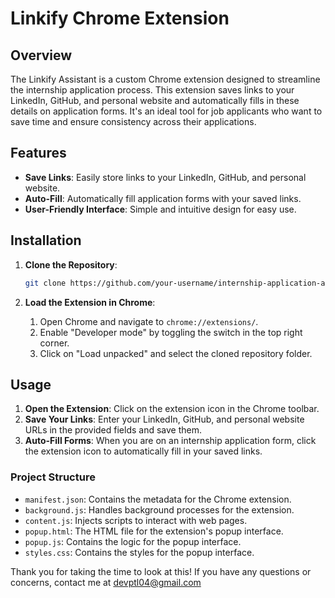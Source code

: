 # Linkify Chrome Extension

## Overview

The Linkify Assistant is a custom Chrome extension designed to streamline the internship application process. This extension saves links to your LinkedIn, GitHub, and personal website and automatically fills in these details on application forms. It's an ideal tool for job applicants who want to save time and ensure consistency across their applications.

## Features

- **Save Links**: Easily store links to your LinkedIn, GitHub, and personal website.
- **Auto-Fill**: Automatically fill application forms with your saved links.
- **User-Friendly Interface**: Simple and intuitive design for easy use.

## Installation

1. **Clone the Repository**:
    ```bash
    git clone https://github.com/your-username/internship-application-assistant.git
    ```

2. **Load the Extension in Chrome**:
    1. Open Chrome and navigate to `chrome://extensions/`.
    2. Enable "Developer mode" by toggling the switch in the top right corner.
    3. Click on "Load unpacked" and select the cloned repository folder.

## Usage

1. **Open the Extension**: Click on the extension icon in the Chrome toolbar.
2. **Save Your Links**: Enter your LinkedIn, GitHub, and personal website URLs in the provided fields and save them.
3. **Auto-Fill Forms**: When you are on an internship application form, click the extension icon to automatically fill in your saved links.


### Project Structure

- `manifest.json`: Contains the metadata for the Chrome extension.
- `background.js`: Handles background processes for the extension.
- `content.js`: Injects scripts to interact with web pages.
- `popup.html`: The HTML file for the extension's popup interface.
- `popup.js`: Contains the logic for the popup interface.
- `styles.css`: Contains the styles for the popup interface.

Thank you for taking the time to look at this! If you have any questions or concerns, contact me at devptl04@gmail.com

